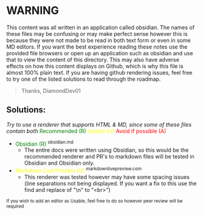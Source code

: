 # WARNING
This content was all written in an application called obsidian. The names of these files may be confusing or may make perfect sense however this is because they were not made to be read in both text form or even in some MD editors. If you want the best experience reading these notes use the provided file browsers or open up an application such as obsidian and use that to view the content of this directory. This may also have adverse effects on how this content displays on Github, which is why this file is almost 100% plain text. If you are having github rendering issues, feel free to try one of the listed solutions to read through the roadmap.

> Thanks, DiamondDev01

## Solutions:
*Try to use a renderer that supports HTML & MD, since some of these files contain both*
<span style="color:green">Recommended (R)</span>
<span style="color:yellow">Usable (U)</span>
<span style="color:red">Avoid if possible (A)</span>
- <span style="color:green"><a href="https://obsidian.md" style="color:green;text-decoration:none">Obsidian (R)</a></span> <sup>obsidian.md</sup>
	- The entire docs were written using Obsidian, so this would be the recommended renderer and PR's to markdown files will be tested in Obsidian and Obsidian only.
- <span style="color:yellow"><a href="https://markdownlivepreview.com" style="color:yellow;text-decoration:none">Markdown Live Preview (U)</a></span> <sup>markdownlivepreview.com</sup>
	- This renderer was tested however may have some spacing issues (line separations not being displayed. If you want a fix to this use the find and replace of "\\n" to "\<br\>")

<sup>If you wish to add an editor as Usable, feel free to do so however peer review will be required</sup>